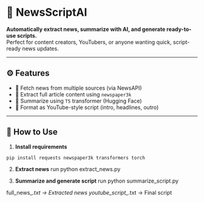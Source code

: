 # 📰 NewsScriptAI

**Automatically extract news, summarize with AI, and generate ready-to-use scripts.**  
Perfect for content creators, YouTubers, or anyone wanting quick, script-ready news updates.

---

## ⚙️ Features

- 🔎 Fetch news from multiple sources (via NewsAPI)
- 📄 Extract full article content using `newspaper3k`
- 🧠 Summarize using `T5` transformer (Hugging Face)
- 📝 Format as YouTube-style script (intro, headlines, outro)

---

## 🚀 How to Use

1. **Install requirements**

```bash
pip install requests newspaper3k transformers torch
```
2. **Extract news**
run python extract_news.py

3. **Summarize and generate script**
run python summarize_script.py

full_news_*.txt → Extracted news
youtube_script_*.txt → Final script
